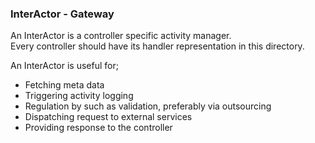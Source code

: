 ### InterActor - Gateway

An InterActor is a controller specific activity manager.  
Every controller should have its handler representation in this directory.

An InterActor is useful for;
+ Fetching meta data
+ Triggering activity logging
+ Regulation by such as validation, preferably via outsourcing
+ Dispatching request to external services
+ Providing response to the controller


